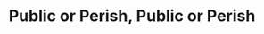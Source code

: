 ---
dateStart: 2018-09-29
dateEnd: 2018-09-29
title: "Public or Perish, Public or Perish"
venue: "2018 ASTC Annual Conference"
organizer:
credit: "Places & Spaces"
city: Hartford
state: CT
country: USA
pdfLink:
venueImages:
 - sm: image01.sm.jpg
   lg: image01.lg.jpg
 - sm: image02.sm.jpg
   lg: image02.lg.jpg
 - sm: image03.sm.jpg
   lg: image03.lg.jpg
 - sm: image04.sm.jpg
   lg: image04.lg.jpg
 - sm: image05.sm.jpg
   lg: image05.lg.jpg
 - sm: image06.sm.jpg
   lg: image06.lg.jpg
 - sm: image07.sm.jpg
   lg: image07.lg.jpg
---